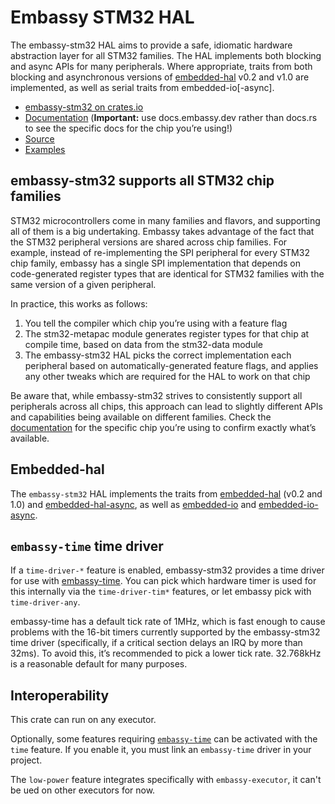 # Embassy STM32 HAL

The embassy-stm32 HAL aims to provide a safe, idiomatic hardware abstraction layer for all STM32 families. The HAL implements both blocking and async APIs for many peripherals. Where appropriate, traits from both blocking and asynchronous versions of [embedded-hal](https://docs.rs/embedded-hal/latest/embedded_hal/) v0.2 and v1.0 are implemented, as well as serial traits from embedded-io\[-async].

* [embassy-stm32 on crates.io](https://crates.io/crates/embassy-stm32)
* [Documentation](https://docs.embassy.dev/embassy-stm32/) (**Important:** use docs.embassy.dev rather than docs.rs to see the specific docs for the chip you’re using!)
* [Source](https://github.com/embassy-rs/embassy/tree/main/embassy-stm32)
* [Examples](https://github.com/embassy-rs/embassy/tree/main/examples)

## embassy-stm32 supports all STM32 chip families

STM32 microcontrollers come in many families and flavors, and supporting all of them is a big undertaking. Embassy takes advantage of the fact that the STM32 peripheral versions are shared across chip families. For example, instead of re-implementing the SPI peripheral for every STM32 chip family, embassy has a single SPI implementation that depends on code-generated register types that are identical for STM32 families with the same version of a given peripheral.

In practice, this works as follows:

1. You tell the compiler which chip you’re using with a feature flag
1. The stm32-metapac module generates register types for that chip at compile time, based on data from the stm32-data module
1. The embassy-stm32 HAL picks the correct implementation each peripheral based on automatically-generated feature flags, and applies any other tweaks which are required for the HAL to work on that chip

Be aware that, while embassy-stm32 strives to consistently support all peripherals across all chips, this approach can lead to slightly different APIs and capabilities being available on different families. Check the [documentation](https://docs.embassy.dev/embassy-stm32/) for the specific chip you’re using to confirm exactly what’s available.

## Embedded-hal

The `embassy-stm32` HAL implements the traits from [embedded-hal](https://crates.io/crates/embedded-hal) (v0.2 and 1.0) and [embedded-hal-async](https://crates.io/crates/embedded-hal-async), as well as [embedded-io](https://crates.io/crates/embedded-io) and [embedded-io-async](https://crates.io/crates/embedded-io-async).

## `embassy-time` time driver
If a `time-driver-*` feature is enabled, embassy-stm32 provides a time driver for use with [embassy-time](https://docs.embassy.dev/embassy-time/). You can pick which hardware timer is used for this internally via the `time-driver-tim*` features, or let embassy pick with `time-driver-any`.

embassy-time has a default tick rate of 1MHz, which is fast enough to cause problems with the 16-bit timers currently supported by the embassy-stm32 time driver (specifically, if a critical section delays an IRQ by more than 32ms). To avoid this, it’s recommended to pick a lower tick rate. 32.768kHz is a reasonable default for many purposes.

## Interoperability

This crate can run on any executor.

Optionally, some features requiring [`embassy-time`](https://crates.io/crates/embassy-time) can be activated with the `time` feature. If you enable it,
you must link an `embassy-time` driver in your project.

The `low-power` feature integrates specifically with `embassy-executor`, it can't be ued on other executors for now.

